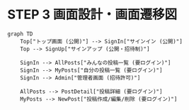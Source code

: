 <!-- docs/screens.md -->
# STEP 3  画面設計・画面遷移図

```mermaid
graph TD
    Top["トップ画面 (公開)"] --> SignIn["サインイン (公開)"]
    Top --> SignUp["サインアップ (公開・招待制)"]

    SignIn --> AllPosts["みんなの投稿一覧 (要ログイン)"]
    SignIn --> MyPosts["自分の投稿一覧 (要ログイン)"]
    SignIn --> Admin["管理者画面 (招待許可)"]

    AllPosts --> PostDetail["投稿詳細 (要ログイン)"]
    MyPosts --> NewPost["投稿作成/編集/削除 (要ログイン)"]
```
